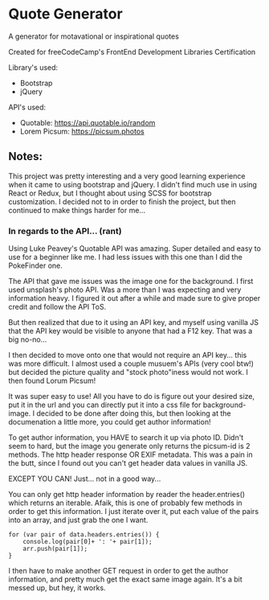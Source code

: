 # Quote Generator
 A generator for motavational or inspirational quotes

Created for freeCodeCamp's FrontEnd Development Libraries Certification

Library's used:
- Bootstrap
- jQuery

API's used:
- Quotable: https://api.quotable.io/random
- Lorem Picsum: https://picsum.photos

## Notes:
This project was pretty interesting and a very good learning experience when it came to using bootstrap and jQuery. I didn't find much use in using React or Redux, but I thought about using SCSS for bootstrap customization. I decided not to in order to finish the project, but then continued to make things harder for me...

### In regards to the API... (rant)
Using Luke Peavey's Quotable API was amazing. Super detailed and easy to use for a beginner like me. I had less issues with this one than I did the PokeFinder one. 

The API that gave me issues was the image one for the background. I first used unsplash's photo API. Was a more than I was expecting and very information heavy. I figured it out after a while and made sure to give proper credit and follow the API ToS. 

But then realized that due to it using an API key, and myself using vanilla JS that the API key would be visible to anyone that had a F12 key. That was a big no-no...

I then decided to move onto one that would not require an API key... this was more difficult. I almost used a couple musuem's APIs (very cool btw!) but decided the picture quality and "stock photo"iness would not work. I then found Lorum Picsum!

It was super easy to use! All you have to do is figure out your desired size, put it in the url and you can directly put it into a css file for background-image. I decided to be done after doing this, but then looking at the documenation a little more, you could get author information!

To get author information, you HAVE to search it up via photo ID. Didn't seem to hard, but the image you generate only returns the picsum-id is 2 methods. The http header response OR EXIF metadata. This was a pain in the butt, since I found out you can't get header data values in vanilla JS.

EXCEPT YOU CAN! Just... not in a good way...

You can only get http header information by reader the header.entries() which returns an iterable. Afaik, this is one of probably few methods in order to get this information. I just iterate over it, put each value of the pairs into an array, and just grab the one I want.

```JS
for (var pair of data.headers.entries()) {
    console.log(pair[0]+ ': '+ pair[1]);
    arr.push(pair[1]);
}
```

I then have to make another GET request in order to get the author information, and pretty much get the exact same image again. It's a bit messed up, but hey, it works. 